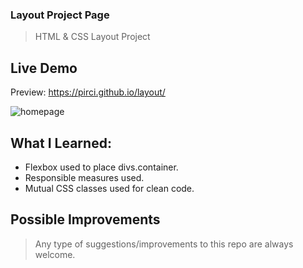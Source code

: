 ### Layout Project Page

> HTML & CSS Layout Project

## Live Demo

Preview: https://pirci.github.io/layout/

![homepage](https://user-images.githubusercontent.com/43238947/124141478-beb77180-da89-11eb-8faa-ddbffa546c02.png)

## What I Learned:

- Flexbox used to place divs.container.
- Responsible measures used.
- Mutual CSS classes used for clean code.

## Possible Improvements

> Any type of suggestions/improvements to this repo are always welcome.
